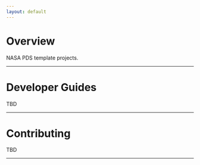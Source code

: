 ```yaml
---
layout: default
---
```


# Overview

NASA PDS template projects.

---

# Developer Guides

TBD

---

# Contributing

TBD

---
